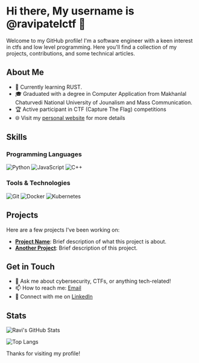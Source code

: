 # Hi there, My username is @ravipatelctf 👋

Welcome to my GitHub profile! I'm a software engineer with a keen interest in ctfs and low level programming. Here you'll find a collection of my projects, contributions, and some technical articles.

## About Me

- 💼 Currently learning RUST.
- 🎓 Graduated with a degree in Computer Application from Makhanlal Chaturvedi National University of Jounalism and Mass Communication.
- 🏆 Active participant in CTF (Capture The Flag) competitions
- 🌐 Visit my [personal website](https://ravipatelctf.github.io) for more details

## Skills

### Programming Languages
![Python](https://img.shields.io/badge/-Python-3776AB?style=flat&logo=python&logoColor=white)
![JavaScript](https://img.shields.io/badge/-JavaScript-F7DF1E?style=flat&logo=javascript&logoColor=black)
![C++](https://img.shields.io/badge/-C++-00599C?style=flat&logo=c%2B%2B&logoColor=white)

### Tools & Technologies
![Git](https://img.shields.io/badge/-Git-F05032?style=flat&logo=git&logoColor=white)
![Docker](https://img.shields.io/badge/-Docker-2496ED?style=flat&logo=docker&logoColor=white)
![Kubernetes](https://img.shields.io/badge/-Kubernetes-326CE5?style=flat&logo=kubernetes&logoColor=white)

## Projects

Here are a few projects I've been working on:

- **[Project Name](https://github.com/ravipatelctf/project-name)**: Brief description of what this project is about.
- **[Another Project](https://github.com/ravipatelctf/another-project)**: Brief description of this project.

## Get in Touch

- 💬 Ask me about cybersecurity, CTFs, or anything tech-related!
- 📫 How to reach me: [Email](mailto:your.email@example.com)
- 📝 Connect with me on [LinkedIn](https://www.linkedin.com/in/your-profile)

## Stats

![Ravi's GitHub Stats](https://github-readme-stats.vercel.app/api?username=ravipatelctf&show_icons=true&theme=radical)

![Top Langs](https://github-readme-stats.vercel.app/api/top-langs/?username=ravipatelctf&layout=compact&theme=radical)

Thanks for visiting my profile!
